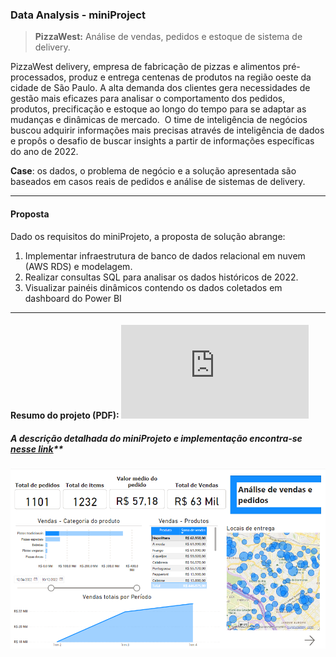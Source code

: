 ### Data Analysis - miniProject

> **PizzaWest:** Análise de vendas, pedidos e estoque de sistema de delivery.

PizzaWest delivery,  empresa de fabricação de pizzas e alimentos pré-processados, produz e entrega centenas de produtos na região oeste da cidade de São Paulo. A alta demanda dos clientes gera necessidades de gestão mais eficazes para analisar o comportamento dos pedidos, produtos, precificação e estoque ao longo do tempo para se adaptar as mudanças e dinâmicas de mercado. 
O time de inteligência de negócios buscou adquirir informações mais precisas através de inteligência de dados e propôs o desafio de buscar insights a partir de informações específicas do ano de 2022.  

**Case**: os dados, o problema de negócio e a solução apresentada são baseados em casos reais de pedidos e análise de sistemas de delivery.
_____
#### Proposta
Dado os requisitos do miniProjeto, a proposta de solução abrange:
1. Implementar infraestrutura de banco de dados relacional em nuvem (AWS RDS) e modelagem.
2. Realizar consultas SQL para analisar os dados históricos de 2022.
3. Visualizar painéis dinâmicos contendo os dados coletados em dashboard do Power BI
___

#### Resumo do projeto (PDF): ![link](https://github.com/ribjoao/Data_Analysis-miniproject/blob/master/docs/DataAnalysis-miniproject_PizzaWest.pdf)

##### A descrição detalhada do miniProjeto e implementação encontra-se [nesse link](https://ribjoao.github.io/projects/data-analysis-projeto-2)**

![alt](images/dashboard_1.png)

